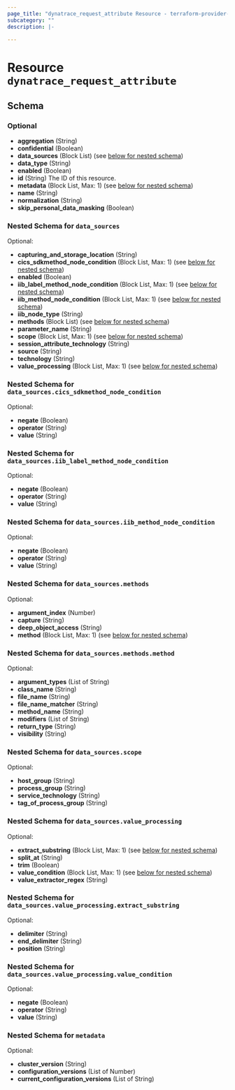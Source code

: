 ```yaml
---
page_title: "dynatrace_request_attribute Resource - terraform-provider-dynatrace"
subcategory: ""
description: |-
  
---
```


# Resource `dynatrace_request_attribute`





## Schema

### Optional

- **aggregation** (String)
- **confidential** (Boolean)
- **data_sources** (Block List) (see [below for nested schema](#nestedblock--data_sources))
- **data_type** (String)
- **enabled** (Boolean)
- **id** (String) The ID of this resource.
- **metadata** (Block List, Max: 1) (see [below for nested schema](#nestedblock--metadata))
- **name** (String)
- **normalization** (String)
- **skip_personal_data_masking** (Boolean)

<a id="nestedblock--data_sources"></a>
### Nested Schema for `data_sources`

Optional:

- **capturing_and_storage_location** (String)
- **cics_sdkmethod_node_condition** (Block List, Max: 1) (see [below for nested schema](#nestedblock--data_sources--cics_sdkmethod_node_condition))
- **enabled** (Boolean)
- **iib_label_method_node_condition** (Block List, Max: 1) (see [below for nested schema](#nestedblock--data_sources--iib_label_method_node_condition))
- **iib_method_node_condition** (Block List, Max: 1) (see [below for nested schema](#nestedblock--data_sources--iib_method_node_condition))
- **iib_node_type** (String)
- **methods** (Block List) (see [below for nested schema](#nestedblock--data_sources--methods))
- **parameter_name** (String)
- **scope** (Block List, Max: 1) (see [below for nested schema](#nestedblock--data_sources--scope))
- **session_attribute_technology** (String)
- **source** (String)
- **technology** (String)
- **value_processing** (Block List, Max: 1) (see [below for nested schema](#nestedblock--data_sources--value_processing))

<a id="nestedblock--data_sources--cics_sdkmethod_node_condition"></a>
### Nested Schema for `data_sources.cics_sdkmethod_node_condition`

Optional:

- **negate** (Boolean)
- **operator** (String)
- **value** (String)


<a id="nestedblock--data_sources--iib_label_method_node_condition"></a>
### Nested Schema for `data_sources.iib_label_method_node_condition`

Optional:

- **negate** (Boolean)
- **operator** (String)
- **value** (String)


<a id="nestedblock--data_sources--iib_method_node_condition"></a>
### Nested Schema for `data_sources.iib_method_node_condition`

Optional:

- **negate** (Boolean)
- **operator** (String)
- **value** (String)


<a id="nestedblock--data_sources--methods"></a>
### Nested Schema for `data_sources.methods`

Optional:

- **argument_index** (Number)
- **capture** (String)
- **deep_object_access** (String)
- **method** (Block List, Max: 1) (see [below for nested schema](#nestedblock--data_sources--methods--method))

<a id="nestedblock--data_sources--methods--method"></a>
### Nested Schema for `data_sources.methods.method`

Optional:

- **argument_types** (List of String)
- **class_name** (String)
- **file_name** (String)
- **file_name_matcher** (String)
- **method_name** (String)
- **modifiers** (List of String)
- **return_type** (String)
- **visibility** (String)



<a id="nestedblock--data_sources--scope"></a>
### Nested Schema for `data_sources.scope`

Optional:

- **host_group** (String)
- **process_group** (String)
- **service_technology** (String)
- **tag_of_process_group** (String)


<a id="nestedblock--data_sources--value_processing"></a>
### Nested Schema for `data_sources.value_processing`

Optional:

- **extract_substring** (Block List, Max: 1) (see [below for nested schema](#nestedblock--data_sources--value_processing--extract_substring))
- **split_at** (String)
- **trim** (Boolean)
- **value_condition** (Block List, Max: 1) (see [below for nested schema](#nestedblock--data_sources--value_processing--value_condition))
- **value_extractor_regex** (String)

<a id="nestedblock--data_sources--value_processing--extract_substring"></a>
### Nested Schema for `data_sources.value_processing.extract_substring`

Optional:

- **delimiter** (String)
- **end_delimiter** (String)
- **position** (String)


<a id="nestedblock--data_sources--value_processing--value_condition"></a>
### Nested Schema for `data_sources.value_processing.value_condition`

Optional:

- **negate** (Boolean)
- **operator** (String)
- **value** (String)




<a id="nestedblock--metadata"></a>
### Nested Schema for `metadata`

Optional:

- **cluster_version** (String)
- **configuration_versions** (List of Number)
- **current_configuration_versions** (List of String)


